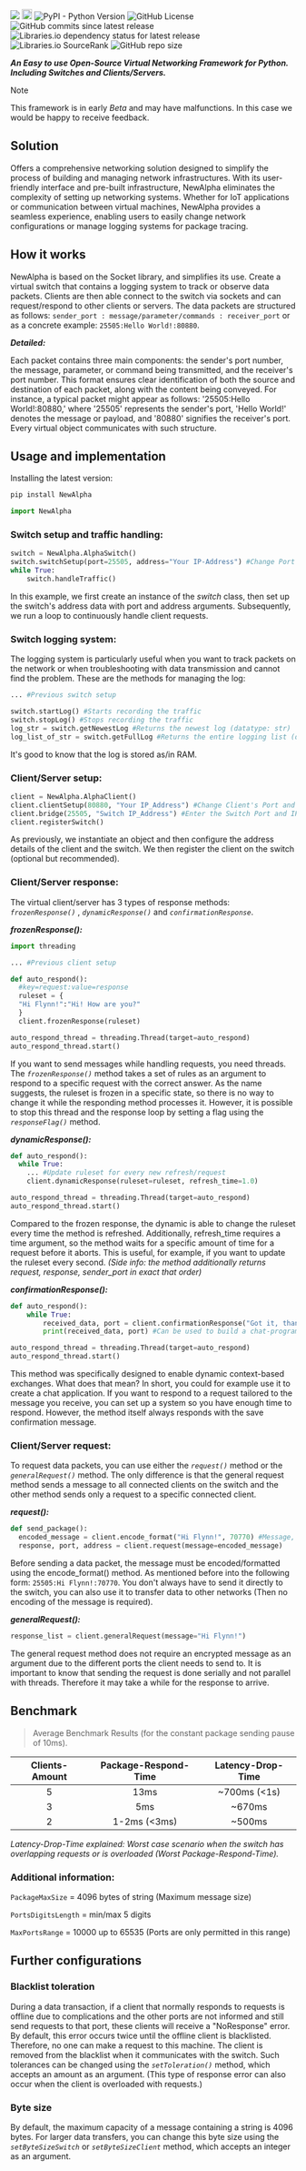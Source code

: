 ![](https://cdn.discordapp.com/attachments/810456487729168415/1213250618014044210/readme_newalpha_latest_logo2.png?ex=65f4cab0&is=65e255b0&hm=34c108a00794df248ad1b94c42900c6b7aff435e69f901ecd64e3eedcd7e5c09&)
<a href="https://badge.fury.io/py/NewAlpha"><img src="https://badge.fury.io/py/NewAlpha.svg" alt="PyPI version" height="18"></a>
<img alt="PyPI - Python Version" src="https://img.shields.io/pypi/pyversions/NewAlpha">
<img alt="GitHub License" src="https://img.shields.io/github/license/NewAlpha-VNet/NewAlpha">
<img alt="GitHub commits since latest release" src="https://img.shields.io/github/commits-since/NewAlpha-VNet/NewAlpha/latest">
<img alt="Libraries.io dependency status for latest release" src="https://img.shields.io/librariesio/release/pypi/NewAlpha">
<img alt="Libraries.io SourceRank" src="https://img.shields.io/librariesio/sourcerank/pypi/NewAlpha">
<img alt="GitHub repo size" src="https://img.shields.io/github/repo-size/NewAlpha-VNet/NewAlpha">

***An Easy to use Open-Source Virtual Networking Framework for Python. Including Switches and Clients/Servers.***

> [!NOTE] 
> This framework is in early _Beta_ and may have malfunctions. In this case we would be happy to receive feedback.

## Solution
Offers a comprehensive networking solution designed to simplify the process of building and managing network infrastructures. With its user-friendly interface and pre-built infrastructure, NewAlpha eliminates the complexity of setting up networking systems. Whether for IoT applications or communication between virtual machines, NewAlpha provides a seamless experience, enabling users to easily change network configurations or manage logging systems for package tracing.

## How it works
NewAlpha is based on the Socket library, and simplifies its use. Create a virtual switch that contains a logging system to track or observe data packets. Clients are then able connect to the switch via sockets and can request/respond to other clients or servers. The data packets are structured as follows: `sender_port : message/parameter/commands : receiver_port` or as a concrete example: `25505:Hello World!:80880`. 

***Detailed:***

Each packet contains three main components: the sender's port number, the message, parameter, or command being transmitted, and the receiver's port number. This format ensures clear identification of both the source and destination of each packet, along with the content being conveyed. For instance, a typical packet might appear as follows: '25505:Hello World!:80880,' where '25505' represents the sender's port, 'Hello World!' denotes the message or payload, and '80880' signifies the receiver's port. Every virtual object communicates with such structure.

## Usage and implementation
Installing the latest version:
```cmd
pip install NewAlpha
```
```python
import NewAlpha
```
### Switch setup and traffic handling:
```python
switch = NewAlpha.AlphaSwitch()
switch.switchSetup(port=25505, address="Your IP-Address") #Change Port and IP
while True:
    switch.handleTraffic()
```
In this example, we first create an instance of the _switch_ class, then set up the switch's address data with port and address arguments. Subsequently, we run a loop to continuously handle client requests.

### Switch logging system:
The logging system is particularly useful when you want to track packets on the network or when troubleshooting with data transmission and cannot find the problem. These are the methods for managing the log:
```python
... #Previous switch setup

switch.startLog() #Starts recording the traffic
switch.stopLog() #Stops recording the traffic
log_str = switch.getNewestLog #Returns the newest log (datatype: str)
log_list_of_str = switch.getFullLog #Returns the entire logging list (datatype: list containing str)
```
It's good to know that the log is stored as/in RAM.

### Client/Server setup:
```python
client = NewAlpha.AlphaClient()
client.clientSetup(80880, "Your IP_Address") #Change Client's Port and IP
client.bridge(25505, "Switch IP_Address") #Enter the Switch Port and IP
client.registerSwitch()
```
As previously, we instantiate an object and then configure the address details of the client and the switch. We then register the client on the switch (optional but recommended).
### Client/Server response:
The virtual client/server has 3 types of response methods: _`frozenResponse()`_ , _`dynamicResponse()`_ and _`confirmationResponse`_.

***frozenResponse():***
```python
import threading

... #Previous client setup

def auto_respond():
  #key=request:value=response
  ruleset = {
  "Hi Flynn!":"Hi! How are you?" 
  }
  client.frozenResponse(ruleset)

auto_respond_thread = threading.Thread(target=auto_respond)
auto_respond_thread.start()
```
If you want to send messages while handling requests, you need threads. The _`frozenResponse()`_ method takes a set of rules as an argument to respond to a specific request with the correct answer. As the name suggests, the ruleset is frozen in a specific state, so there is no way to change it while the responding method processes it. However, it is possible to stop this thread and the response loop by setting a flag using the _`responseFlag()`_ method.

***dynamicResponse():***
```python
def auto_respond():
  while True:
    ... #Update ruleset for every new refresh/request
    client.dynamicResponse(ruleset=ruleset, refresh_time=1.0)

auto_respond_thread = threading.Thread(target=auto_respond)
auto_respond_thread.start()
```
Compared to the frozen response, the dynamic is able to change the ruleset every time the method is refreshed. Additionally, refresh_time requires a time argument, so the method waits for a specific amount of time for a request before it aborts. This is useful, for example, if you want to update the ruleset every second. _(Side info: the method additionally returns request, response, sender_port in exact that order)_

***confirmationResponse():***

```python
def auto_respond():
    while True:
        received_data, port = client.confirmationResponse("Got it, thanks!")
        print(received_data, port) #Can be used to build a chat-programm

auto_respond_thread = threading.Thread(target=auto_respond)
auto_respond_thread.start()
```
This method was specifically designed to enable dynamic context-based exchanges. What does that mean? In short, you could for example use it to create a chat application. If you want to respond to a request tailored to the message you receive, you can set up a system so you have enough time to respond. However, the method itself always responds with the save confirmation message.

### Client/Server request:
To request data packets, you can use either the _`request()`_ method or the _`generalRequest()`_ method. The only difference is that the general request method sends a message to all connected clients on the switch and the other method sends only a request to a specific connected client.

***request():***
```python
def send_package():
  encoded_message = client.encode_format("Hi Flynn!", 70770) #Message, ReceiverPort
  response, port, address = client.request(message=encoded_message)
```
Before sending a data packet, the message must be encoded/formatted using the encode_format() method. As mentioned before into the following form: `25505:Hi Flynn!:70770`. You don't always have to send it directly to the switch, you can also use it to transfer data to other networks (Then no encoding of the message is required).

***generalRequest():***
```python
response_list = client.generalRequest(message="Hi Flynn!")
```
The general request method does not require an encrypted message as an argument due to the different ports the client needs to send to. It is important to know that sending the request is done serially and not parallel with threads. Therefore it may take a while for the response to arrive.

## Benchmark
> Average Benchmark Results (for the constant package sending pause of 10ms).

| Clients-Amount | Package-Respond-Time | Latency-Drop-Time |
| :---:        |     :---:      |        :---:  |
| 5            | 13ms           |~700ms (<1s)   |
| 3            | 5ms            | ~670ms        |
| 2            | 1-2ms (<3ms)   | ~500ms        |

_Latency-Drop-Time explained: Worst case scenario when the switch has overlapping requests or is overloaded (Worst Package-Respond-Time)._

### Additional information:

`PackageMaxSize` = 4096 bytes of string (Maximum message size)

`PortsDigitsLength` = min/max 5 digits

`MaxPortsRange` = 10000 up to 65535 (Ports are only permitted in this range)

## Further configurations

### Blacklist toleration
During a data transaction, if a client that normally responds to requests is offline due to complications and the other ports are not informed and still send requests to that port, these clients will receive a 
"NoResponse" error. By default, this error occurs twice until the offline client is blacklisted. Therefore, no one can make a request to this machine. The client is removed from the blacklist when it communicates 
with the switch. Such tolerances can be changed using the _`setToleration()`_ method, which accepts an amount as an argument. (This type of response error can also occur when the client is overloaded with 
requests.)

### Byte size
By default, the maximum capacity of a message containing a string is 4096 bytes. For larger data transfers, you can change this byte size using the _`setByteSizeSwitch`_ or _`setByteSizeClient`_ method, which 
accepts an integer as an argument.
